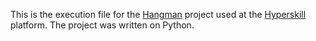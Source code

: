 This is the execution file for the [Hangman](https://hyperskill.org/projects/69) project used at the [Hyperskill](https://hyperskill.org) platform.
The project was written on Python.
